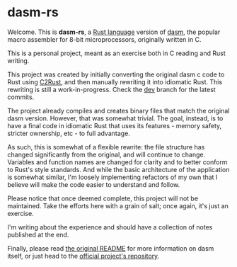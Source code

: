 # dasm-rs

Welcome. This is **dasm-rs**, a [Rust language](https://www.rust-lang.org/) version of [dasm](https://github.com/dasm-assembler/dasm), the popular macro assembler for 8-bit microprocessors, originally written in C.

This is a personal project, meant as an exercise both in C reading and Rust writing.

This project was created by initially converting the original dasm c code to Rust using [C2Rust](https://c2rust.com/), and then manually rewriting it into idiomatic Rust. This rewriting is still a work-in-progress. Check the [dev](https://github.com/zeh/dasm-rs/tree/dev) branch for the latest commits.

The project already compiles and creates binary files that match the original dasm version. However, that was somewhat trivial. The goal, instead, is to have a final code in idiomatic Rust that uses its features - memory safety, stricter ownership, etc - to full advantage.

As such, this is somewhat of a flexible rewrite: the file structure has changed significantly from the original, and will continue to change. Variables and function names are changed for clarity and to better conform to Rust's style standards. And while the basic architecture of the application is somewhat similar, I'm loosely implementing refactors of my own that I believe will make the code easier to understand and follow.

Please notice that once deemed complete, this project will not be maintained. Take the efforts here with a grain of salt; once again, it's just an exercise.

I'm writing about the experience and should have a collection of notes published at the end.

Finally, please read [the original README](README_ORIGINAL.txt) for more information on dasm itself, or just head to the [official project's repository](https://github.com/dasm-assembler/dasm).
